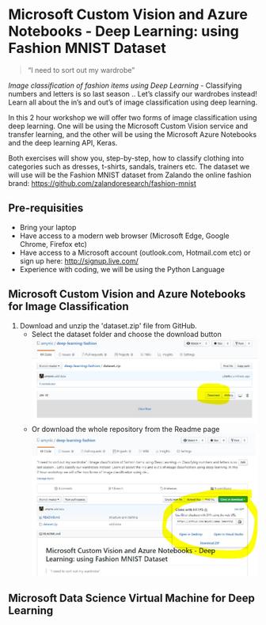 # Microsoft Custom Vision and Azure Notebooks - Deep Learning: using Fashion MNIST Dataset

> “I need to sort out my wardrobe” 

*Image classification of fashion items using Deep Learning* - Classifying numbers and letters is so last season .. Let’s classify our wardrobes instead! Learn all about the in’s and out’s of image classification using deep learning. 

In this 2 hour workshop we will offer two forms of image classification using deep learning. One will be using the Microsoft Custom Vision service and transfer learning, and the other will be using the Microsoft Azure Notebooks and the deep learning API, Keras. 

Both exercises will show you, step-by-step, how to classify clothing into categories such as dresses, t-shirts, sandals, trainers etc. The dataset we will use will be the Fashion MNIST dataset from Zalando the online fashion brand: https://github.com/zalandoresearch/fashion-mnist 

## Pre-requisities

* Bring your laptop
* Have access to a modern web browser (Microsoft Edge, Google Chrome, Firefox etc)
* Have access to a Microsoft account (outlook.com, Hotmail.com etc) or sign up here: http://signup.live.com/ 
* Experience with coding, we will be using the Python Language

## Microsoft Custom Vision and Azure Notebooks for Image Classification

1. Download and unzip the 'dataset.zip' file from GitHub. 
    * Select the dataset folder and choose the download button
    ![download data](./images/download.JPG "download data")
    * Or download the whole repository from the Readme page
    ![download folder](./images/downloadfolder.JPG "download folder")

## Microsoft Data Science Virtual Machine for Deep Learning

